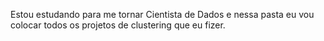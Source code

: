 Estou estudando para me tornar Cientista de Dados e nessa pasta eu vou colocar todos os projetos de clustering que eu fizer.
